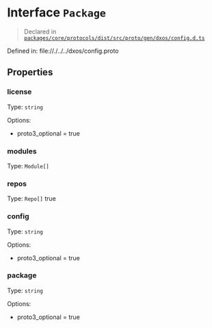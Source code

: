 # Interface `Package`
> Declared in [`packages/core/protocols/dist/src/proto/gen/dxos/config.d.ts`]()

Defined in:
   file://./../../dxos/config.proto
## Properties
### license 
Type: `string`

Options:
  - proto3_optional = true
### modules 
Type: `Module[]`
### repos 
Type: `Repo[]` true
### config 
Type: `string`

Options:
  - proto3_optional = true
### package 
Type: `string`

Options:
  - proto3_optional = true